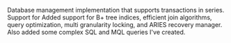 Database management implementation that supports transactions in series. Support for  Added support for B+ tree indices, efficient join algorithms, query optimization, multi granularity locking, and ARIES recovery manager. Also added some complex SQL and MQL queries I've created.
